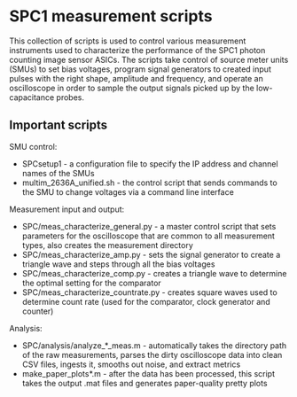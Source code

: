 # SPC1 measurement scripts

This collection of scripts is used to control various measurement instruments used to characterize the performance of the SPC1 photon counting image sensor ASICs.  The scripts take control of source meter units (SMUs) to set bias voltages, program signal generators to created input pulses with the right shape, amplitude and frequency, and operate an oscilloscope in order to sample the output signals picked up by the low-capacitance probes.

## Important scripts

SMU control:
* SPCsetup1 - a configuration file to specify the IP address and channel names of the SMUs
* multim_2636A_unified.sh - the control script that sends commands to the SMU to change voltages via a command line interface

Measurement input and output:
* SPC/meas_characterize_general.py - a master control script that sets parameters for the oscilloscope that are common to all measurement types, also creates the measurement directory
* SPC/meas_characterize_amp.py - sets the signal generator to create a triangle wave and steps through all the bias voltages
* SPC/meas_characterize_comp.py - creates a triangle wave to determine the optimal setting for the comparator
* SPC/meas_characterize_countrate.py - creates square waves used to determine count rate (used for the comparator, clock generator and counter)

Analysis:
* SPC/analysis/analyze_*_meas.m - automatically takes the directory path of the raw measurements, parses the dirty oscilloscope data into clean CSV files, ingests it, smooths out noise, and extract metrics
* make_paper_plots*.m - after the data has been processed, this script takes the output .mat files and generates paper-quality pretty plots

